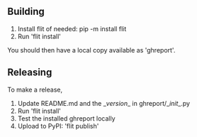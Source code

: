 ## Building

1) Install flit of needed: pip -m install flit
2) Run 'flit install'

You should then have a local copy available as 'ghreport'.

## Releasing

To make a release,

  1) Update README.md and the \__version__ in ghreport/\__init__.py
  2) Run 'flit install'
  3) Test the installed ghreport locally
  4) Upload to PyPI: 'flit publish'

